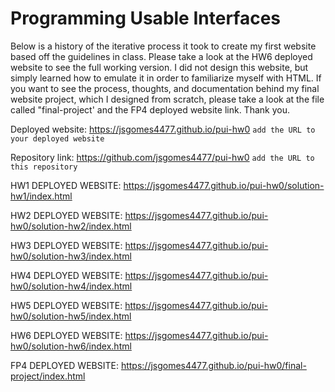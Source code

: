 # Programming Usable Interfaces

Below is a history of the iterative process it took to create my first website based off the guidelines in class. Please take a look at the HW6 deployed website to see the full working version. I did not design this website, but simply learned how to emulate it in order to familiarize myself with HTML. If you want to see the process, thoughts, and documentation behind my final website project, which I designed from scratch, please take a look at the file called "final-project' and the FP4 deployed website link. Thank you.

Deployed website: https://jsgomes4477.github.io/pui-hw0 `add the URL to your deployed website`

Repository link: https://github.com/jsgomes4477/pui-hw0 `add the URL to this repository`

HW1 DEPLOYED WEBSITE: https://jsgomes4477.github.io/pui-hw0/solution-hw1/index.html

HW2 DEPLOYED WEBSITE: https://jsgomes4477.github.io/pui-hw0/solution-hw2/index.html

HW3 DEPLOYED WEBSITE:  https://jsgomes4477.github.io/pui-hw0/solution-hw3/index.html

HW4 DEPLOYED WEBSITE: https://jsgomes4477.github.io/pui-hw0/solution-hw4/index.html

HW5 DEPLOYED WEBSITE: https://jsgomes4477.github.io/pui-hw0/solution-hw5/index.html

HW6 DEPLOYED WEBSITE: https://jsgomes4477.github.io/pui-hw0/solution-hw6/index.html

FP4 DEPLOYED WEBSITE: https://jsgomes4477.github.io/pui-hw0/final-project/index.html
